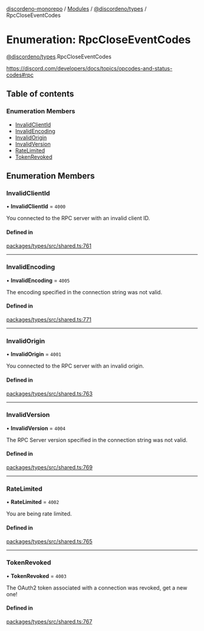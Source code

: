 [discordeno-monorepo](../README.md) / [Modules](../modules.md) / [@discordeno/types](../modules/discordeno_types.md) / RpcCloseEventCodes

# Enumeration: RpcCloseEventCodes

[@discordeno/types](../modules/discordeno_types.md).RpcCloseEventCodes

https://discord.com/developers/docs/topics/opcodes-and-status-codes#rpc

## Table of contents

### Enumeration Members

- [InvalidClientId](discordeno_types.RpcCloseEventCodes.md#invalidclientid)
- [InvalidEncoding](discordeno_types.RpcCloseEventCodes.md#invalidencoding)
- [InvalidOrigin](discordeno_types.RpcCloseEventCodes.md#invalidorigin)
- [InvalidVersion](discordeno_types.RpcCloseEventCodes.md#invalidversion)
- [RateLimited](discordeno_types.RpcCloseEventCodes.md#ratelimited)
- [TokenRevoked](discordeno_types.RpcCloseEventCodes.md#tokenrevoked)

## Enumeration Members

### InvalidClientId

• **InvalidClientId** = `4000`

You connected to the RPC server with an invalid client ID.

#### Defined in

[packages/types/src/shared.ts:761](https://github.com/deepsarda/discordeno/blob/c6dc30bb/packages/types/src/shared.ts#L761)

---

### InvalidEncoding

• **InvalidEncoding** = `4005`

The encoding specified in the connection string was not valid.

#### Defined in

[packages/types/src/shared.ts:771](https://github.com/deepsarda/discordeno/blob/c6dc30bb/packages/types/src/shared.ts#L771)

---

### InvalidOrigin

• **InvalidOrigin** = `4001`

You connected to the RPC server with an invalid origin.

#### Defined in

[packages/types/src/shared.ts:763](https://github.com/deepsarda/discordeno/blob/c6dc30bb/packages/types/src/shared.ts#L763)

---

### InvalidVersion

• **InvalidVersion** = `4004`

The RPC Server version specified in the connection string was not valid.

#### Defined in

[packages/types/src/shared.ts:769](https://github.com/deepsarda/discordeno/blob/c6dc30bb/packages/types/src/shared.ts#L769)

---

### RateLimited

• **RateLimited** = `4002`

You are being rate limited.

#### Defined in

[packages/types/src/shared.ts:765](https://github.com/deepsarda/discordeno/blob/c6dc30bb/packages/types/src/shared.ts#L765)

---

### TokenRevoked

• **TokenRevoked** = `4003`

The OAuth2 token associated with a connection was revoked, get a new one!

#### Defined in

[packages/types/src/shared.ts:767](https://github.com/deepsarda/discordeno/blob/c6dc30bb/packages/types/src/shared.ts#L767)
